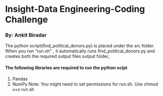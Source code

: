 # Insight-Data Engineering-Coding Challenge
### By: Ankit Biradar

The python script(find_political_donors.py) is placed under the src folder. 
When you run "run.sh" , it automatically runs find_political_donors.py and creates both the required output files output folder,

#### The following libraries are required to run the python scipt
1. Pandas
2. NumPy
Note: You might need to set permissions for run.sh. Use
chmod u+x run.sh
